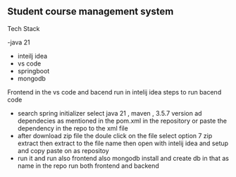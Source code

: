 ## Student course management system

Tech Stack

-java 21
- inteilj idea
- vs code
- springboot
- mongodb

Frontend in the vs code and bacend run in intelij idea
steps to run bacend code 
- search spring initializer select java 21 , maven , 3.5.7 version ad dependecies as mentioned in the pom.xml in the repository or paste the dependency in the repo to the xml file
- after download zip file the doule click on the file select option 7 zip extract then extract to the file name then open with intelij idea and setup and copy paste on as repositoy
- run it and run also frontend also mongodb install and create db in that as name in the repo run both frontend and backend 

